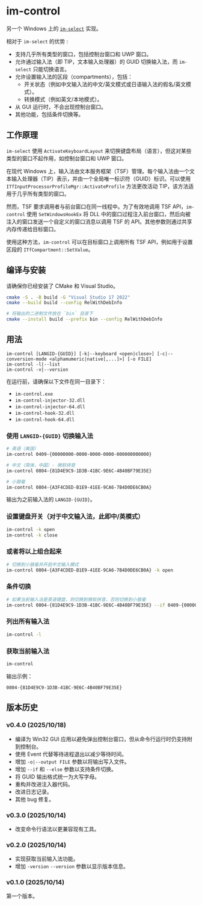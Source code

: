 # im-control

另一个 Windows 上的 [`im-select`](https://github.com/daipeihust/im-select) 实现。

相对于 `im-select` 的优势 :

- 支持几乎所有类型的窗口，包括控制台窗口和 UWP 窗口。
- 允许通过输入法（即 TIP，文本输入处理器）的 GUID 切换输入法，而 `im-select` 只能切换语言。
- 允许设置输入法的区段（compartments），包括：
  - 开关状态（例如中文输入法的中文/英文模式或日语输入法的假名/英文模式）。
  - 转换模式（例如英文/本地模式）。
- 从 GUI 运行时，不会出现控制台窗口。
- 其他功能，包括条件切换等。

## 工作原理

`im-select` 使用 `ActivateKeyboardLayout` 来切换键盘布局（语言），但这对某些类型的窗口不起作用，如控制台窗口和 UWP 窗口。

在现代 Windows 上，输入法由文本服务框架（TSF）管理。每个输入法由一个文本输入处理器（TIP）表示，并由一个全局唯一标识符（GUID）标识。可以使用 `ITfInputProcessorProfileMgr::ActivateProfile` 方法更改活动 TIP，该方法适用于几乎所有类型的窗口。

然而，TSF 要求调用者与前台窗口在同一线程中。为了有效地调用 TSF API，`im-control` 使用 `SetWindowsHookEx` 将 DLL 中的窗口过程注入前台窗口，然后向被注入的窗口发送一个自定义的窗口消息以调用 TSF 的 API。其他参数则通过共享内存传递给目标窗口。

使用这种方法，`im-control` 可以在目标窗口上调用所有 TSF API，例如用于设置区段的 `ITfCompartment::SetValue`。

## 编译与安装

请确保你已经安装了 CMake 和 Visual Studio。

```bash
cmake -S . -B build -G "Visual Studio 17 2022"
cmake --build build --config RelWithDebInfo

# 将输出的二进制文件放在 `bin` 目录下
cmake --install build --prefix bin --config RelWithDebInfo
```

## 用法

```
im-control [LANGID-{GUID}] [-k|--keyboard <open|close>] [-c|--conversion-mode <alphamumeric|native[,...]>] [-o FILE]
im-control -l|--list
im-control -v|--version
```

在运行前，请确保以下文件在同一目录下：

- `im-control.exe`
- `im-control-injector-32.dll`
- `im-control-injector-64.dll`
- `im-control-hook-32.dll`
- `im-control-hook-64.dll`

### 使用 `LANGID-{GUID}` 切换输入法

```bash
# 英语（美国）
im-control 0409-{00000000-0000-0000-0000-000000000000}

# 中文（简体，中国）- 微软拼音
im-control 0804-{81D4E9C9-1D3B-41BC-9E6C-4B40BF79E35E}

# 小狼毫
im-control 0804-{A3F4CDED-B1E9-41EE-9CA6-7B4D0DE6CB0A}
```

输出为之前输入法的 `LANGID-{GUID}`。

### 设置键盘开关（对于中文输入法，此即中/英模式）

```bash
im-control -k open
im-control -k close
```

### 或者将以上组合起来

```bash
# 切换到小狼毫并开启中文输入模式
im-control 0804-{A3F4CDED-B1E9-41EE-9CA6-7B4D0DE6CB0A} -k open
```

### 条件切换

```bash
# 如果当前输入法是英语键盘，则切换到微软拼音，否则切换到小狼毫
im-control 0804-{81D4E9C9-1D3B-41BC-9E6C-4B40BF79E35E} --if 0409-{00000000-0000-0000-0000-000000000000} --else 0804-{A3F4CDED-B1E9-41EE-9CA6-7B4D0DE6CB0A}
```

### 列出所有输入法

```bash
im-control -l
```

### 获取当前输入法

```bash
im-control
```

输出示例：

```
0804-{81D4E9C9-1D3B-41BC-9E6C-4B40BF79E35E}
```

## 版本历史

### v0.4.0 (2025/10/18)

- 编译为 Win32 GUI 应用以避免弹出控制台窗口，但从命令行运行时仍支持附到控制台。
- 使用 Event 代替等待进程退出以减少等待时间。
- 增加 `-o|--output FILE` 参数以将输出写入文件。
- 增加 `--if` 和 `--else` 参数以支持条件切换。
- 将 GUID 输出格式统一为大写字母。
- 重构并改进注入器代码。
- 改进日志记录。
- 其他 bug 修复。

### v0.3.0 (2025/10/14)

- 改变命令行语法以更兼容现有工具。

### v0.2.0 (2025/10/14)

- 实现获取当前输入法功能。
- 增加 `-version` `--version` 参数以显示版本信息。

### v0.1.0 (2025/10/14)

第一个版本。
